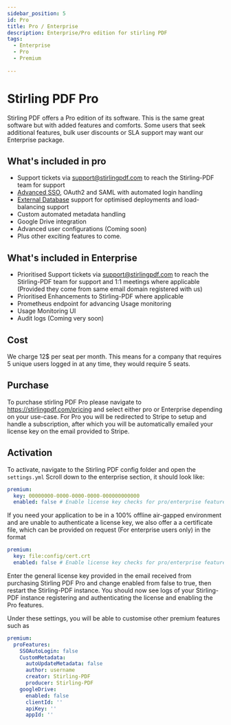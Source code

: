 ```yaml
---
sidebar_position: 5
id: Pro
title: Pro / Enterprise
description: Enterprise/Pro edition for stirling PDF
tags:
  - Enterprise
  - Pro
  - Premium
  
---
```

# Stirling PDF Pro 

Stirling PDF offers a Pro edition of its software. This is the same great software but with added features and comforts.
Some users that seek additional features, bulk user discounts or SLA support may want our Enterprise package.

## What's included in pro
- Support tickets via support@stirlingpdf.com to reach the Stirling-PDF team for support
- [Advanced SSO](/Advanced%20Configuration/Single%20Sign-On%20Configuration), OAuth2 and SAML with automated login handling
- [External Database](/Advanced%20Configuration/External%20Database) support for optimised deployments and load-balancing support
- Custom automated metadata handling
- Google Drive integration
- Advanced user configurations (Coming soon)
- Plus other exciting features to come.


## What's included in Enterprise
- Prioritised Support tickets via support@stirlingpdf.com to reach the Stirling-PDF team for support and 1:1 meetings where applicable (Provided they come from same email domain registered with us)
- Prioritised Enhancements to Stirling-PDF where applicable 
- Prometheus endpoint for advancing Usage monitoring
- Usage Monitoring UI
- Audit logs (Coming very soon)

## Cost

We charge 12$ per seat per month. This means for a company that requires 5 unique users logged in at any time, they would require 5 seats.


## Purchase

To purchase stirling PDF Pro please navigate to https://stirlingpdf.com/pricing and select either pro or Enterprise depending on your use-case.
For Pro you will be redirected to Stripe to setup and handle a subscription, after which you will be automatically emailed your license key on the email provided to Stripe.

## Activation

To activate, navigate to the Stirling PDF config folder and open the ``settings.yml``
Scroll down to the enterprise section, it should look like:
```yaml
premium:
  key: 00000000-0000-0000-0000-000000000000
  enabled: false # Enable license key checks for pro/enterprise features
```

If you need your application to be in a 100% offline air-gapped environment and are unable to authenticate a license key, we also offer a a certificate file, which can be provided on request (For enterprise users only) in the format
```yaml
premium:
  key: file:config/cert.crt
  enabled: false # Enable license key checks for pro/enterprise features
```
Enter the general license key provided in the email received from purchasing Stirling PDF Pro and change enabled from false to true, then restart the Stirling-PDF instance.
You should now see logs of your Stirling-PDF instance registering and authenticating the license and enabling the Pro features.

Under these settings, you will be able to customise other premium features such as

```yaml
premium:
  proFeatures:
    SSOAutoLogin: false
    CustomMetadata:
      autoUpdateMetadata: false
      author: username
      creator: Stirling-PDF
      producer: Stirling-PDF
    googleDrive:
      enabled: false
      clientId: ''
      apiKey: ''
      appId: ''
```



<img referrerpolicy="no-referrer-when-downgrade" src="https://static.scarf.sh/a.png?x-pxid=421cf4e2-5028-4383-913e-31afed203780" alt="Analytics Pixel" width="1" height="1" />

